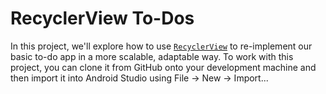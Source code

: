 # RecyclerView To-Dos

In this project, we'll explore how to use 
[`RecyclerView`](https://developer.android.com/guide/topics/ui/layout/recyclerview) 
to re-implement our basic to-do app in a more scalable, adaptable way.  To 
work with this project, you can clone it from GitHub onto your development 
machine and then import it into Android Studio using File → New → 
Import...

